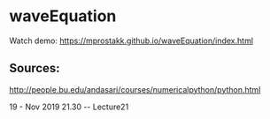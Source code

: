 # waveEquation

Watch demo: https://mprostakk.github.io/waveEquation/index.html

## Sources:
http://people.bu.edu/andasari/courses/numericalpython/python.html

19 - Nov 2019 21.30 -- Lecture21

